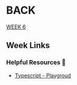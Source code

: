# BACK 

<a href="https://github.com/Lesdith/core-code-from-scratch-readme/blob/main/Weeks/Week%206%20Typescript/Week%206.md"> WEEK 6 </a>


## Week Links

### Helpful Resources 📖
<ul>
  <li><a href="https://www.typescriptlang.org/">Typescript - Playgroud</a> </li>
</ul>


